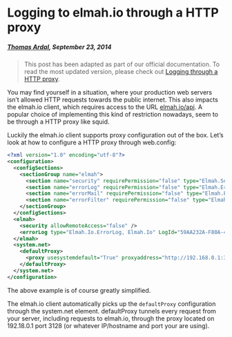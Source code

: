# Logging to elmah.io through a HTTP proxy##### [Thomas Ardal](http://elmah.io/about/), September 23, 2014> This post has been adapted as part of our official documentation. To read the most updated version, please check out [Logging through a HTTP proxy](http://docs.elmah.io/logging-through-a-http-proxy/).You may find yourself in a situation, where your production web servers isn’t allowed HTTP requests towards the public internet. This also impacts the elmah.io client, which requires access to the URL [elmah.io/api](https://elmah.io/api). A popular choice of implementing this kind of restriction nowadays, seem to be through a HTTP proxy like squid.Luckily the elmah.io client supports proxy configuration out of the box. Let’s look at how to configure a HTTP proxy through web.config:```xml<?xml version="1.0" encoding="utf-8"?><configuration>  <configSections>    <sectionGroup name="elmah">      <section name="security" requirePermission="false" type="Elmah.SecuritySectionHandler, Elmah" />      <section name="errorLog" requirePermission="false" type="Elmah.ErrorLogSectionHandler, Elmah" />      <section name="errorMail" requirePermission="false" type="Elmah.ErrorMailSectionHandler, Elmah" />      <section name="errorFilter" requirePermission="false" type="Elmah.ErrorFilterSectionHandler, Elmah" />    </sectionGroup>  </configSections>  <elmah>    <security allowRemoteAccess="false" />    <errorLog type="Elmah.Io.ErrorLog, Elmah.Io" LogId="59AA232A-F80A-4414-801D-F305D8AE55D7" />  </elmah>  <system.net>    <defaultProxy>      <proxy usesystemdefault="True" proxyaddress="http://192.168.0.1:3128" bypassonlocal="False"/>    </defaultProxy>  </system.net></configuration>```The above example is of course greatly simplified.The elmah.io client automatically picks up the ```defaultProxy``` configuration through the system.net element. defaultProxy tunnels every request from your server, including requests to elmah.io, through the proxy located on 192.18.0.1 port 3128 (or whatever IP/hostname and port your are using).